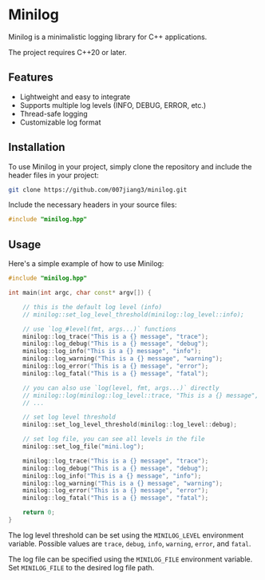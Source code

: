 # Minilog

Minilog is a minimalistic logging library for C++ applications.

The project requires C++20 or later.

## Features

- Lightweight and easy to integrate
- Supports multiple log levels (INFO, DEBUG, ERROR, etc.)
- Thread-safe logging
- Customizable log format

## Installation

To use Minilog in your project, simply clone the repository and include the header files in your project:

```sh
git clone https://github.com/007jiang3/minilog.git
```

Include the necessary headers in your source files:

```cpp
#include "minilog.hpp"
```

## Usage

Here's a simple example of how to use Minilog:

```cpp
#include "minilog.hpp"

int main(int argc, char const* argv[]) {

    // this is the default log level (info)
    // minilog::set_log_level_threshold(minilog::log_level::info);

    // use `log_#level(fmt, args...)` functions
    minilog::log_trace("This is a {} message", "trace");
    minilog::log_debug("This is a {} message", "debug");
    minilog::log_info("This is a {} message", "info");
    minilog::log_warning("This is a {} message", "warning");
    minilog::log_error("This is a {} message", "error");
    minilog::log_fatal("This is a {} message", "fatal");

    // you can also use `log(level, fmt, args...)` directly
    // minilog::log(minilog::log_level::trace, "This is a {} message", "trace");
    // ...

    // set log level threshold
    minilog::set_log_level_threshold(minilog::log_level::debug);

    // set log file, you can see all levels in the file
    minilog::set_log_file("mini.log");

    minilog::log_trace("This is a {} message", "trace");
    minilog::log_debug("This is a {} message", "debug");
    minilog::log_info("This is a {} message", "info");
    minilog::log_warning("This is a {} message", "warning");
    minilog::log_error("This is a {} message", "error");
    minilog::log_fatal("This is a {} message", "fatal");

    return 0;
}
```

The log level threshold can be set using the `MINILOG_LEVEL` environment variable. Possible values are `trace`, `debug`, `info`, `warning`, `error`, and `fatal`.

The log file can be specified using the `MINILOG_FILE` environment variable. 
Set `MINILOG_FILE` to the desired log file path.
